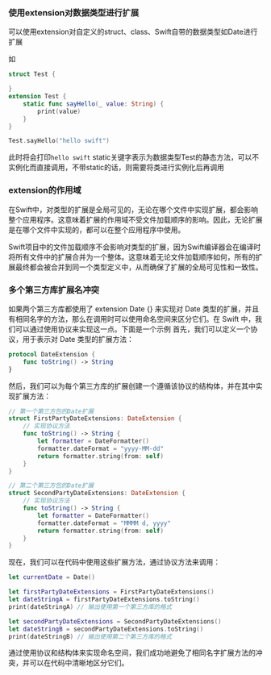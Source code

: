 ### 使用extension对数据类型进行扩展

可以使用extension对自定义的struct、class、Swift自带的数据类型如Date进行扩展

如
```Swift
struct Test {

}
extension Test {
    static func sayHello(_ value: String) {
        print(value)
    }
}

Test.sayHello("hello swift")
```

此时将会打印``hello swift``
static关键字表示为数据类型Test的静态方法，可以不实例化而直接调用，不带static的话，则需要将类进行实例化后再调用

### extension的作用域
在Swift中，对类型的扩展是全局可见的，无论在哪个文件中实现扩展，都会影响整个应用程序。这意味着扩展的作用域不受文件加载顺序的影响。因此，无论扩展是在哪个文件中实现的，都可以在整个应用程序中使用。

Swift项目中的文件加载顺序不会影响对类型的扩展，因为Swift编译器会在编译时将所有文件中的扩展合并为一个整体。这意味着无论文件加载顺序如何，所有的扩展最终都会被合并到同一个类型定义中，从而确保了扩展的全局可见性和一致性。

### 多个第三方库扩展名冲突

如果两个第三方库都使用了 extension Date {} 来实现对 Date 类型的扩展，并且有相同名字的方法，那么在调用时可以使用命名空间来区分它们。在 Swift 中，我们可以通过使用协议来实现这一点。下面是一个示例
首先，我们可以定义一个协议，用于表示对 Date 类型的扩展方法：

```Swift
protocol DateExtension {
    func toString() -> String
}
```

然后，我们可以为每个第三方库的扩展创建一个遵循该协议的结构体，并在其中实现扩展方法：

```Swift
// 第一个第三方包的Date扩展
struct FirstPartyDateExtensions: DateExtension {
    // 实现协议方法
    func toString() -> String {
        let formatter = DateFormatter()
        formatter.dateFormat = "yyyy-MM-dd"
        return formatter.string(from: self)
    }
}

// 第二个第三方包的Date扩展
struct SecondPartyDateExtensions: DateExtension {
    // 实现协议方法
    func toString() -> String {
        let formatter = DateFormatter()
        formatter.dateFormat = "MMMM d, yyyy"
        return formatter.string(from: self)
    }
}
```
现在，我们可以在代码中使用这些扩展方法，通过协议方法来调用：

```Swift
let currentDate = Date()

let firstPartyDateExtensions = FirstPartyDateExtensions()
let dateStringA = firstPartyDateExtensions.toString()
print(dateStringA) // 输出使用第一个第三方库的格式

let secondPartyDateExtensions = SecondPartyDateExtensions()
let dateStringB = secondPartyDateExtensions.toString()
print(dateStringB) // 输出使用第二个第三方库的格式
```

通过使用协议和结构体来实现命名空间，我们成功地避免了相同名字扩展方法的冲突，并可以在代码中清晰地区分它们。


